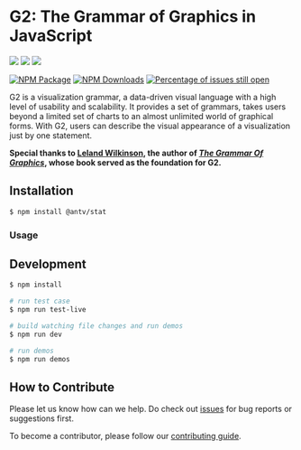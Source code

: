 # G2: The Grammar of Graphics in JavaScript

[![](https://img.shields.io/travis/antvis/g2.svg)](https://travis-ci.org/antvis/g2)
![](https://img.shields.io/badge/language-javascript-red.svg)
![](https://img.shields.io/badge/license-MIT-000000.svg)

[![NPM Package](https://img.shields.io/npm/v/@antv/stat.svg)](https://www.npmjs.com/package/@antv/stat)
[![NPM Downloads](http://img.shields.io/npm/dm/@antv/stat.svg)](https://npmjs.org/package/@antv/stat)
[![Percentage of issues still open](http://isitmaintained.com/badge/open/antvis/g2.svg)](http://isitmaintained.com/project/antvis/stat "Percentage of issues still open")

G2 is a visualization grammar, a data-driven visual language with a high level of usability and scalability. It provides a set of grammars, takes users beyond a limited set of charts to an almost unlimited world of graphical forms. With G2, users can describe the visual appearance of a visualization just by one statement.

**Special thanks to [Leland Wilkinson](https://en.wikipedia.org/wiki/Leland_Wilkinson), the author of [*The Grammar Of Graphics*](https://www.cs.uic.edu/~wilkinson/TheGrammarOfGraphics/GOG.html), whose book served as the foundation for G2.**


## Installation

```bash
$ npm install @antv/stat
```

### Usage

## Development

```bash
$ npm install

# run test case
$ npm run test-live

# build watching file changes and run demos
$ npm run dev

# run demos
$ npm run demos
```

## How to Contribute

Please let us know how can we help. Do check out [issues](https://github.com/antvis/stat/issues) for bug reports or suggestions first.

To become a contributor, please follow our [contributing guide](https://github.com/antvis/stat/blob/master/CONTRIBUTING.md).
